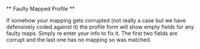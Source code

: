 ** Faulty Mapped Profile **

If somehow your mapping gets corrupted (not really a case but we have defensively coded against it) the profile form will show empty fields for any faulty maps. Simply re enter your info to fix it.
The first two fields are corrupt and the last one has no mapping so was matched.

